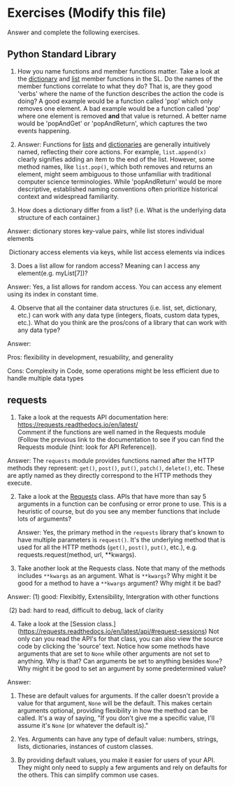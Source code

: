 # Exercises (Modify this file)

Answer and complete the following exercises.

## Python Standard Library

1. How you name functions and member functions matter. Take a look at the [dictionary](https://docs.python.org/3/library/stdtypes.html#typesmapping) 
  and [list](https://docs.python.org/3/library/stdtypes.html#sequence-types-list-tuple-range) member functions in the SL. 
  Do the names of the member functions correlate to what they do? That is, are they good 'verbs' where the name of the function describes the action the code is doing? A good example would be a function called 'pop' which only removes one element. A bad example would be a function called 'pop' where one element is removed **and** that value is returned. A better name would be 'popAndGet' or 'popAndReturn', which captures the two events happening.
2. Answer: Functions for [lists](https://docs.python.org/3/library/stdtypes.html#sequence-types-list-tuple-range) and [dictionaries](https://docs.python.org/3/library/stdtypes.html#typesmapping) are generally intuitively named, reflecting their core actions. For example, `list.append(x)` clearly signifies adding an item to the end of the list. However, some method names, like `list.pop()`, which both removes and returns an element, might seem ambiguous to those unfamiliar with traditional computer science terminologies. While 'popAndReturn' would be more descriptive, established naming conventions often prioritize historical context and widespread familiarity.

2. How does a dictionary differ from a list? (i.e. What is the underlying data structure of each container.)

  Answer: dictionary stores key-value pairs, while list stores individual elements

​                 Dictionary access elements via keys, while list access elements via indices

3. Does a list allow for random access? Meaning can I access any element(e.g. myList[7])?

 Answer: Yes, a list allows for random access. You can access any element using its index in constant time.

4. Observe that all the container data structures (i.e. list, set, dictionary, etc.) can work with any data type (integers, floats, custom data types, etc.). 
What do you think are the pros/cons of a library that can work with any data type?

Answer:

Pros: flexibility in development, resuability, and generality

Cons: Complexity in Code, some operations might be less efficient due to handle multiple data types

## requests

1. Take a look at the requests API documentation here: https://requests.readthedocs.io/en/latest/  
Comment if the functions are well named in the Requests module (Follow the previous link to the documentation to see if you can find the Requests module (hint: look for API Reference)).

Answer:  The `requests` module provides functions named after the HTTP methods they represent: `get()`, `post()`, `put()`, `patch()`, `delete()`, etc. These are aptly named as they directly correspond to the HTTP methods they execute.

2. Take a look at the [Requests](https://requests.readthedocs.io/en/latest/api/#lower-level-classes) class. APIs that have more than say 5 arguments in a function can be confusing or error prone to use. This is a heuristic of course, but do you see any member functions that include lots of arguments?

   Answer: Yes, the primary method in the `requests` library that's known to have multiple parameters is `request()`. It's the underlying method that is used for all the HTTP methods (`get()`, `post()`, `put()`, etc.), e.g. requests.request(method, url, **kwargs). 

3. Take another look at the Requests class. Note that many of the methods includes `**kwargs` as an argument. What is `**kwargs`? Why might it be good for a method to have a `**kwargs` argument? Why might it be bad?  

Answer: (1) good: Flexibitly, Extensibility, Intergration with other functions

​               (2) bad: hard to read, difficult to debug, lack of clarity

4. Take a look at the [Session class.] (https://requests.readthedocs.io/en/latest/api/#request-sessions) Not only can you read the API's for that class, you can also view the source code by clicking the 'source' text. 
Notice how some methods have arguments that are set to `None` while other arguments are not set to anything. Why is that? Can arguments be set to anything besides `None`? Why might it be good to set an argument by some predetermined value?


Answer: 

1. These are default values for arguments. If the caller doesn't provide a value for that argument, `None` will be the default. This makes certain arguments optional, providing flexibility in how the method can be called. It's a way of saying, "If you don't give me a specific value, I'll assume it's `None` (or whatever the default is)."

2. Yes. Arguments can have any type of default value: numbers, strings, lists, dictionaries, instances of custom classes.

3. By providing default values, you make it easier for users of your API. They might only need to supply a few arguments and rely on defaults for the others. This can simplify common use cases.

   
